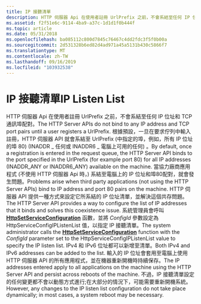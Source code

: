```yaml
---
title: IP 接聽清單
description: HTTP 伺服器 Api 在使用者註冊 UrlPrefix 之前，不會系結至任何 IP 位址和 TCP 通訊埠配對。
ms.assetid: f2f51e6c-9114-4ba9-a37c-1d1d1f0b444f
ms.topic: article
ms.date: 05/31/2018
ms.openlocfilehash: ba085112c800d7845c76467c4dd2fdc3f5f0b00a
ms.sourcegitcommit: 2d531328b6ed82d4ad971a45a5131b430c5866f7
ms.translationtype: MT
ms.contentlocale: zh-TW
ms.lasthandoff: 09/16/2019
ms.locfileid: "103932538"
---
```

# <a name="ip-listen-list"></a><span data-ttu-id="7330c-103">IP 接聽清單</span><span class="sxs-lookup"><span data-stu-id="7330c-103">IP Listen List</span></span>

<span data-ttu-id="7330c-104">HTTP 伺服器 Api 在使用者註冊 UrlPrefix 之前，不會系結至任何 IP 位址和 TCP 通訊埠配對。</span><span class="sxs-lookup"><span data-stu-id="7330c-104">The HTTP Server APIs do not bind to any IP address and TCP port pairs until a user registers a UrlPrefix.</span></span> <span data-ttu-id="7330c-105">根據預設，一旦在要求佇列中輸入註冊，HTTP 伺服器 API 就會系結至 UrlPrefix (中指定的埠，例如，所有 IP 位址的埠 80)  (INADDR \_ 任何或 INADDR6 \_ 電腦上可用的任何) 。</span><span class="sxs-lookup"><span data-stu-id="7330c-105">By default, once a registration is entered in the request queue, the HTTP Server API binds to the port specified in the UrlPrefix (for example port 80) for all IP addresses (INADDR\_ANY or INADDR6\_ANY) available on the machine.</span></span> <span data-ttu-id="7330c-106">當協力廠商應用程式 (不使用 HTTP 伺服器 Api 時，) 系結至電腦上的 IP 位址和埠80配對，就會發生問題。</span><span class="sxs-lookup"><span data-stu-id="7330c-106">Problems arise when third party applications (not using the HTTP Server APIs) bind to IP address and port 80 pairs on the machine.</span></span> <span data-ttu-id="7330c-107">HTTP 伺服器 API 提供一種方式來設定它所系結的 IP 位址清單，並解決這個共存問題。</span><span class="sxs-lookup"><span data-stu-id="7330c-107">The HTTP Server API provides a way to configure the list of IP addresses that it binds and solves this coexistence issue.</span></span> <span data-ttu-id="7330c-108">系統管理員會呼叫 [**HttpSetServiceConfiguration**](/windows/desktop/api/Http/nf-http-httpsetserviceconfiguration) 函數，並將 *ConfigId* 參數設定為 HttpServiceConfigIPListenList 值，以指定 IP 接聽清單。</span><span class="sxs-lookup"><span data-stu-id="7330c-108">The system administrator calls the [**HttpSetServiceConfiguration**](/windows/desktop/api/Http/nf-http-httpsetserviceconfiguration) function with the *ConfigId* parameter set to the HttpServiceConfigIPListenList value to specify the IP listen list.</span></span> <span data-ttu-id="7330c-109">IPv4 和 IPv6 位址都可以新增至清單。</span><span class="sxs-lookup"><span data-stu-id="7330c-109">Both IPv4 and IPv6 addresses can be added to the list.</span></span> <span data-ttu-id="7330c-110">輸入的 IP 位址會套用至電腦上使用 HTTP 伺服器 API 的所有應用程式，並在機器重新開機時持續保存。</span><span class="sxs-lookup"><span data-stu-id="7330c-110">The IP addresses entered apply to all applications on the machine using the HTTP Server API and persist across reboots of the machine.</span></span> <span data-ttu-id="7330c-111">不過，IP 接聽清單設定的任何變更都不會以動態方式進行;在大部分的情況下，可能需要重新開機系統。</span><span class="sxs-lookup"><span data-stu-id="7330c-111">However, any changes to the IP listen list configuration do not take place dynamically; in most cases, a system reboot may be necessary.</span></span>

 

 




